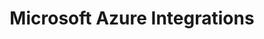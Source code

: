 ---
layout: default
title: Microsoft Azure Integrations
parent: Integration
permalink: /integration/azure-integrations
nav_order: 130
has_children: true
tags: ["integration", "azure"]
---